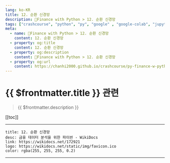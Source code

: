 ```yaml
---
lang: ko-KR
title: 12. 순환 신경망
description: 🐍Finance with Python > 12. 순환 신경망
tags: ["crashcourse", "python", "py", "google" , "google-colab", "jupyter-notebook", "numpy", "pandas", "ipython"]
meta:
  - name: 🐍Finance with Python > 12. 순환 신경망
    content: 12. 순환 신경망
  - property: og:title
    content: 12. 순환 신경망
  - property: og:description
    content: 🐍Finance with Python > 12. 순환 신경망
  - property: og:url
    content: https://chanhi2000.github.io/crashcourse/py-finance-w-python/12.html
---
```


# {{ $frontmatter.title }} 관련

> {{ $frontmatter.description }}

[[toc]]

---

```card
title: 12. 순환 신경망
desc: 금융 데이터 분석을 위한 파이썬 - WikiDocs
link: https://wikidocs.net/172921
logo: https://wikidocs.net/static/img/favicon.ico
color: rgba(255, 255, 255, 0.2)
```

---

<TagLinks />